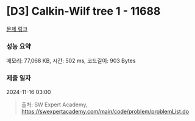 # [D3] Calkin-Wilf tree 1 - 11688 

[문제 링크](https://swexpertacademy.com/main/code/problem/problemDetail.do?contestProbId=AXgZSOn6ApIDFASW) 

### 성능 요약

메모리: 77,068 KB, 시간: 502 ms, 코드길이: 903 Bytes

### 제출 일자

2024-11-16 03:00



> 출처: SW Expert Academy, https://swexpertacademy.com/main/code/problem/problemList.do